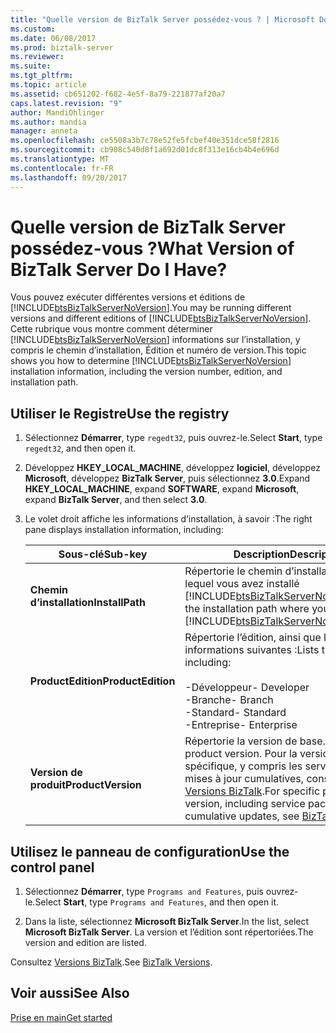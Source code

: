 ```yaml
---
title: "Quelle version de BizTalk Server possédez-vous ? | Microsoft Docs"
ms.custom: 
ms.date: 06/08/2017
ms.prod: biztalk-server
ms.reviewer: 
ms.suite: 
ms.tgt_pltfrm: 
ms.topic: article
ms.assetid: cb651202-f682-4e5f-8a79-221877af20a7
caps.latest.revision: "9"
author: MandiOhlinger
ms.author: mandia
manager: anneta
ms.openlocfilehash: ce5508a3b7c78e52fe5fcbef40e351dce58f2816
ms.sourcegitcommit: cb908c540d8f1a692d01dc8f313e16cb4b4e696d
ms.translationtype: MT
ms.contentlocale: fr-FR
ms.lasthandoff: 09/20/2017
---
```

# <a name="what-version-of-biztalk-server-do-i-have"></a><span data-ttu-id="54ac4-103">Quelle version de BizTalk Server possédez-vous ?</span><span class="sxs-lookup"><span data-stu-id="54ac4-103">What Version of BizTalk Server Do I Have?</span></span>
<span data-ttu-id="54ac4-104">Vous pouvez exécuter différentes versions et éditions de [!INCLUDE[btsBizTalkServerNoVersion](../includes/btsbiztalkservernoversion-md.md)].</span><span class="sxs-lookup"><span data-stu-id="54ac4-104">You may be running different versions and different editions of [!INCLUDE[btsBizTalkServerNoVersion](../includes/btsbiztalkservernoversion-md.md)].</span></span> <span data-ttu-id="54ac4-105">Cette rubrique vous montre comment déterminer [!INCLUDE[btsBizTalkServerNoVersion](../includes/btsbiztalkservernoversion-md.md)] informations sur l’installation, y compris le chemin d’installation, Édition et numéro de version.</span><span class="sxs-lookup"><span data-stu-id="54ac4-105">This topic shows you how to determine [!INCLUDE[btsBizTalkServerNoVersion](../includes/btsbiztalkservernoversion-md.md)] installation information, including the version number, edition, and installation path.</span></span>  
  
## <a name="use-the-registry"></a><span data-ttu-id="54ac4-106">Utiliser le Registre</span><span class="sxs-lookup"><span data-stu-id="54ac4-106">Use the registry</span></span>
  
1.  <span data-ttu-id="54ac4-107">Sélectionnez **Démarrer**, type `regedt32`, puis ouvrez-le.</span><span class="sxs-lookup"><span data-stu-id="54ac4-107">Select **Start**, type `regedt32`, and then open it.</span></span>  
  
2.  <span data-ttu-id="54ac4-108">Développez **HKEY_LOCAL_MACHINE**, développez **logiciel**, développez **Microsoft**, développez **BizTalk Server**, puis sélectionnez **3.0**.</span><span class="sxs-lookup"><span data-stu-id="54ac4-108">Expand **HKEY_LOCAL_MACHINE**, expand **SOFTWARE**, expand **Microsoft**, expand **BizTalk Server**, and then select **3.0**.</span></span>  
  
3.  <span data-ttu-id="54ac4-109">Le volet droit affiche les informations d’installation, à savoir :</span><span class="sxs-lookup"><span data-stu-id="54ac4-109">The right pane displays installation information, including:</span></span>  
  
    |<span data-ttu-id="54ac4-110">Sous-clé</span><span class="sxs-lookup"><span data-stu-id="54ac4-110">Sub-key</span></span>|<span data-ttu-id="54ac4-111"> Description</span><span class="sxs-lookup"><span data-stu-id="54ac4-111">Description</span></span>|  
    |--------------|-----------------|  
    |<span data-ttu-id="54ac4-112">**Chemin d’installation**</span><span class="sxs-lookup"><span data-stu-id="54ac4-112">**InstallPath**</span></span>|<span data-ttu-id="54ac4-113">Répertorie le chemin d’installation sous lequel vous avez installé [!INCLUDE[btsBizTalkServerNoVersion](../includes/btsbiztalkservernoversion-md.md)].</span><span class="sxs-lookup"><span data-stu-id="54ac4-113">Lists the installation path where you installed [!INCLUDE[btsBizTalkServerNoVersion](../includes/btsbiztalkservernoversion-md.md)].</span></span>|  
    |<span data-ttu-id="54ac4-114">**ProductEdition**</span><span class="sxs-lookup"><span data-stu-id="54ac4-114">**ProductEdition**</span></span>|<span data-ttu-id="54ac4-115">Répertorie l’édition, ainsi que les informations suivantes :</span><span class="sxs-lookup"><span data-stu-id="54ac4-115">Lists the edition, including:</span></span><br /><br /> <span data-ttu-id="54ac4-116">-Développeur</span><span class="sxs-lookup"><span data-stu-id="54ac4-116">-   Developer</span></span><br /><span data-ttu-id="54ac4-117">-Branche</span><span class="sxs-lookup"><span data-stu-id="54ac4-117">-   Branch</span></span><br /><span data-ttu-id="54ac4-118">-Standard</span><span class="sxs-lookup"><span data-stu-id="54ac4-118">-   Standard</span></span><br /><span data-ttu-id="54ac4-119">-Entreprise</span><span class="sxs-lookup"><span data-stu-id="54ac4-119">-   Enterprise</span></span>|  
    |<span data-ttu-id="54ac4-120">**Version de produit**</span><span class="sxs-lookup"><span data-stu-id="54ac4-120">**ProductVersion**</span></span>|<span data-ttu-id="54ac4-121">Répertorie la version de base.</span><span class="sxs-lookup"><span data-stu-id="54ac4-121">Lists the base product version.</span></span> <span data-ttu-id="54ac4-122">Pour la version de produit spécifique, y compris les service packs et mises à jour cumulatives, consultez [Versions BizTalk](http://social.technet.microsoft.com/wiki/contents/articles/7915.biztalk-versions.aspx).</span><span class="sxs-lookup"><span data-stu-id="54ac4-122">For specific product version, including service packs and cumulative updates, see [BizTalk Versions](http://social.technet.microsoft.com/wiki/contents/articles/7915.biztalk-versions.aspx).</span></span>|  

## <a name="use-the-control-panel"></a><span data-ttu-id="54ac4-123">Utilisez le panneau de configuration</span><span class="sxs-lookup"><span data-stu-id="54ac4-123">Use the control panel</span></span>

1.  <span data-ttu-id="54ac4-124">Sélectionnez **Démarrer**, type `Programs and Features`, puis ouvrez-le.</span><span class="sxs-lookup"><span data-stu-id="54ac4-124">Select **Start**, type `Programs and Features`, and then open it.</span></span>  

2. <span data-ttu-id="54ac4-125">Dans la liste, sélectionnez **Microsoft BizTalk Server**.</span><span class="sxs-lookup"><span data-stu-id="54ac4-125">In the list, select **Microsoft BizTalk Server**.</span></span> <span data-ttu-id="54ac4-126">La version et l’édition sont répertoriées.</span><span class="sxs-lookup"><span data-stu-id="54ac4-126">The version and edition are listed.</span></span>

<span data-ttu-id="54ac4-127">Consultez [Versions BizTalk](http://social.technet.microsoft.com/wiki/contents/articles/7915.biztalk-versions.aspx).</span><span class="sxs-lookup"><span data-stu-id="54ac4-127">See [BizTalk Versions](http://social.technet.microsoft.com/wiki/contents/articles/7915.biztalk-versions.aspx).</span></span>
  
## <a name="see-also"></a><span data-ttu-id="54ac4-128">Voir aussi</span><span class="sxs-lookup"><span data-stu-id="54ac4-128">See Also</span></span>  
 [<span data-ttu-id="54ac4-129">Prise en main</span><span class="sxs-lookup"><span data-stu-id="54ac4-129">Get started</span></span>](../core/getting-started-with-biztalk-server.md)